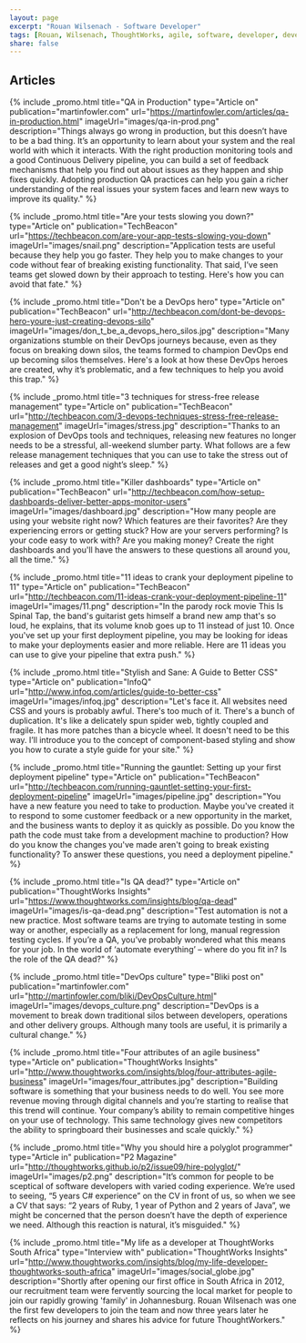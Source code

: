 ```yaml
---
layout: page
excerpt: "Rouan Wilsenach - Software Developer"
tags: [Rouan, Wilsenach, ThoughtWorks, agile, software, developer, development, continuous, delivery]
share: false
---
```

<h2>Articles</h2>

{% include _promo.html title="QA in Production" type="Article on" publication="martinfowler.com" url="https://martinfowler.com/articles/qa-in-production.html" imageUrl="images/qa-in-prod.png" description="Things always go wrong in production, but this doesn’t have to be a bad thing. It’s an opportunity to learn about your system and the real world with which it interacts. With the right production monitoring tools and a good Continuous Delivery pipeline, you can build a set of feedback mechanisms that help you find out about issues as they happen and ship fixes quickly. Adopting production QA practices can help you gain a richer understanding of the real issues your system faces and learn new ways to improve its quality." %}

{% include _promo.html title="Are your tests slowing you down?" type="Article on" publication="TechBeacon" url="https://techbeacon.com/are-your-app-tests-slowing-you-down" imageUrl="images/snail.png" description="Application tests are useful because they help you go faster. They help you to make changes to your code without fear of breaking existing functionality. That said, I’ve seen teams get slowed down by their approach to testing. Here's how you can avoid that fate." %}

{% include _promo.html title="Don't be a DevOps hero" type="Article on" publication="TechBeacon" url="http://techbeacon.com/dont-be-devops-hero-youre-just-creating-devops-silo" imageUrl="images/don_t_be_a_devops_hero_silos.jpg" description="Many organizations stumble on their DevOps journeys because, even as they focus on breaking down silos, the teams formed to champion DevOps end up becoming silos themselves. Here's a look at how these DevOps heroes are created, why it’s problematic, and a few techniques to help you avoid this trap." %}

{% include _promo.html title="3 techniques for stress-free release management" type="Article on" publication="TechBeacon" url="http://techbeacon.com/3-devops-techniques-stress-free-release-management" imageUrl="images/stress.jpg" description="Thanks to an explosion of DevOps tools and techniques, releasing new features no longer needs to be a stressful, all-weekend slumber party. What follows are a few release management techniques that you can use to take the stress out of releases and get a good night’s sleep." %}

{% include _promo.html title="Killer dashboards" type="Article on" publication="TechBeacon" url="http://techbeacon.com/how-setup-dashboards-deliver-better-apps-monitor-users" imageUrl="images/dashboard.jpg" description="How many people are using your website right now? Which features are their favorites? Are they experiencing errors or getting stuck? How are your servers performing? Is your code easy to work with? Are you making money? Create the right dashboards and you'll have the answers to these questions all around you, all the time." %}

{% include _promo.html title="11 ideas to crank your deployment pipeline to 11" type="Article on" publication="TechBeacon" url="http://techbeacon.com/11-ideas-crank-your-deployment-pipeline-11" imageUrl="images/11.png" description="In the parody rock movie This Is Spinal Tap, the band's guitarist gets himself a brand new amp that's so loud, he explains, that its volume knob goes up to 11 instead of just 10. Once you've set up your first deployment pipeline, you may be looking for ideas to make your deployments easier and more reliable. Here are 11 ideas you can use to give your pipeline that extra push." %}

{% include _promo.html title="Stylish and Sane: A Guide to Better CSS" type="Article on" publication="InfoQ" url="http://www.infoq.com/articles/guide-to-better-css" imageUrl="images/infoq.jpg" description="Let's face it. All websites need CSS and yours is probably awful. There's too much of it. There's a bunch of duplication. It's like a delicately spun spider web, tightly coupled and fragile. It has more patches than a bicycle wheel. It doesn't need to be this way. I’ll introduce you to the concept of component-based styling and show you how to curate a style guide for your site." %}

{% include _promo.html title="Running the gauntlet: Setting up your first deployment pipeline" type="Article on" publication="TechBeacon" url="http://techbeacon.com/running-gauntlet-setting-your-first-deployment-pipeline" imageUrl="images/pipeline.jpg" description="You have a new feature you need to take to production. Maybe you've created it to respond to some customer feedback or a new opportunity in the market, and the business wants to deploy it as quickly as possible. Do you know the path the code must take from a development machine to production? How do you know the changes you've made aren't going to break existing functionality? To answer these questions, you need a deployment pipeline." %}

{% include _promo.html title="Is QA dead?" type="Article on" publication="ThoughtWorks Insights" url="https://www.thoughtworks.com/insights/blog/qa-dead" imageUrl="images/is-qa-dead.png" description="Test automation is not a new practice. Most software teams are trying to automate testing in some way or another, especially as a replacement for long, manual regression testing cycles. If you’re a QA, you’ve probably wondered what this means for your job. In the world of ‘automate everything’ – where do you fit in? Is the role of the QA dead?" %}

{% include _promo.html title="DevOps culture" type="Bliki post on" publication="martinfowler.com" url="http://martinfowler.com/bliki/DevOpsCulture.html" imageUrl="images/devops_culture.png" description="DevOps is a movement to break down traditional silos between developers, operations and other delivery groups. Although many tools are useful, it is primarily a cultural change." %}

{% include _promo.html title="Four attributes of an agile business" type="Article on" publication="ThoughtWorks Insights" url="http://www.thoughtworks.com/insights/blog/four-attributes-agile-business" imageUrl="images/four_attributes.jpg" description="Building software is something that your business needs to do well. You see more revenue moving through digital channels and you’re starting to realise that this trend will continue. Your company’s ability to remain competitive hinges on your use of technology. This same technology gives new competitors the ability to springboard their businesses and scale quickly." %}

{% include _promo.html title="Why you should hire a polyglot programmer" type="Article in" publication="P2 Magazine" url="http://thoughtworks.github.io/p2/issue09/hire-polyglot/" imageUrl="images/p2.png" description="It’s common for people to be sceptical of software developers with varied coding experience. We’re used to seeing, “5 years C# experience” on the CV in front of us, so when we see a CV that says: “2 years of Ruby, 1 year of Python and 2 years of Java”, we might be concerned that the person doesn’t have the depth of experience we need. Although this reaction is natural, it’s misguided." %}

{% include _promo.html title="My life as a developer at ThoughtWorks South Africa" type="Interview with" publication="ThoughtWorks Insights" url="http://www.thoughtworks.com/insights/blog/my-life-developer-thoughtworks-south-africa" imageUrl="images/social_globe.jpg" description="Shortly after opening our first office in South Africa in 2012, our recruitment team were fervently sourcing the local market for people to join our rapidly growing 'family' in Johannesburg. Rouan Wilsenach was one the first few developers to join the team and now three years later he reflects on his journey and shares his advice for future ThoughtWorkers." %}

